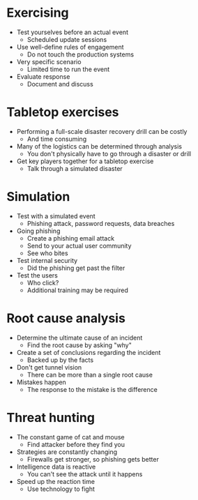 # Exercising
 - Test yourselves before an actual event
	 - Scheduled update sessions
- Use well-define rules of engagement
	- Do not touch the production systems
- Very specific scenario
	- Limited time to run the event
- Evaluate response
	- Document and discuss
# Tabletop exercises
- Performing a full-scale disaster recovery drill can be costly
	- And time consuming
- Many of the logistics can be determined through analysis
	- You don't physically have to go through a disaster or drill
- Get key players together for a tabletop exercise
	- Talk through a simulated disaster
# Simulation
- Test with a simulated event
	- Phishing attack, password requests, data breaches
- Going phishing
	- Create a phishing email attack
	- Send to your actual user community
	- See who bites
- Test internal security
	- Did the phishing get past the filter
- Test the users
	- Who click?
	- Additional training may be required
# Root cause analysis
- Determine the ultimate cause of an incident
	- Find the root cause by asking "why"
- Create a set of conclusions regarding the incident
	- Backed up by the facts
- Don't get tunnel vision
	- There can be more than a single root cause
- Mistakes happen
	- The response to the mistake is the difference
# Threat hunting
- The constant game of cat and mouse
	- Find attacker before they find you
- Strategies are constantly changing
	- Firewalls get stronger, so phishing gets better
- Intelligence data is reactive
	- You can't see the attack until it happens
- Speed up the reaction time
	- Use technology to fight
